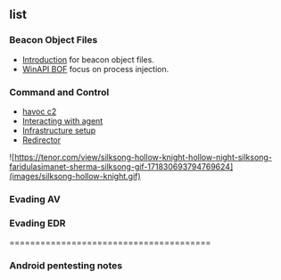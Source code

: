 ## list 

### Beacon Object Files
- [Introduction](BOF/intro.md) for beacon object files.
- [WinAPI BOF](BOF/procinjbof.md) focus on process injection.

### Command and Control 
* [havoc c2](Command-and-control/havoc2.md)
* [Interacting with agent](Command-and-control/Interacting-with-havoc.md)
* [Infrastructure setup](Command-and-control/Infrastructure-setup.md)
* [Redirector](Command-and-control/redirector.md)

![https://tenor.com/view/silksong-hollow-knight-hollow-night-silksong-faridulasimanet-sherma-silksong-gif-171830693794769624](images/silksong-hollow-knight.gif)

### Evading AV

### Evading EDR

=======================================



### Android pentesting notes
